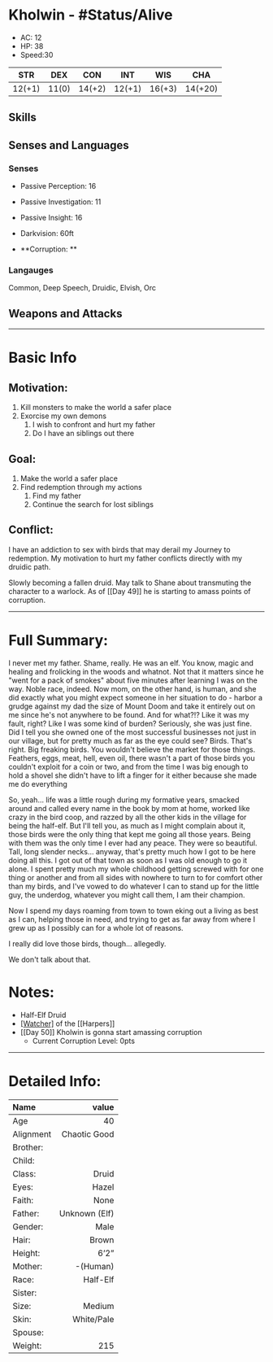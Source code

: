 # Kholwin - #Status/Alive

- AC: 12
- HP: 38
- Speed:30 

| STR | DEX | CON | INT | WIS | CHA|
| ---- | ---- | ---- | ---- | ---- | ---- |
| 12(+1) | 11(0) | 14(+2) | 12(+1) | 16(+3) | 14(+20) |

## Skills

## Senses and Languages
### Senses
- Passive Perception: 16  
- Passive Investigation: 11  
- Passive Insight: 16  
- Darkvision: 60ft  

- **Corruption: **

### Langauges
Common, Deep Speech, Druidic, Elvish, Orc

## Weapons and Attacks
___
# Basic Info

## Motivation: 
1. Kill monsters to make the world a safer place
2. Exorcise my own demons
	1. I wish to confront and hurt my father
	2. Do I have an siblings out there

## Goal:
1. Make the world a safer place
2. Find redemption through my actions
	1. Find my father
	2. Continue the search for lost siblings

## Conflict:
I have an addiction to sex with birds that may derail my Journey to redemption. My motivation to hurt my father conflicts directly with my druidic path.

Slowly becoming a fallen druid. May talk to Shane about transmuting the character to a warlock. As of [[Day 49]] he is starting to amass points of corruption.

___
# Full Summary:
I never met my father. Shame, really. He was an elf. You know, magic and healing and frolicking in the woods and whatnot. Not that it matters since he "went for a pack of smokes" about five minutes after learning I was on the way. Noble race, indeed. Now mom, on the other hand, is human, and she did exactly what you might expect someone in her situation to do - harbor a grudge against my dad the size of Mount Doom and take it entirely out on me since he's not anywhere to be found. And for what?!? Like it was my fault, right? Like I was some kind of burden? Seriously, she was just fine. Did I tell you she owned one of the most successful businesses not just in our village, but for pretty much as far as the eye could see? Birds. That's right. Big freaking birds. You wouldn't believe the market for those things. Feathers, eggs, meat, hell, even oil, there wasn't a part of those birds you couldn't exploit for a coin or two, and from the time I was big enough to hold a shovel she didn't have to lift a finger for it either because she made me do everything

So, yeah... life was a little rough during my formative years, smacked around and called every name in the book by mom at home, worked like crazy in the bird coop, and razzed by all the other kids in the village for being the half-elf. But I'll tell you, as much as I might complain about it, those birds were the only thing that kept me going all those years. Being with them was the only time I ever had any peace. They were so beautiful. Tall, long slender necks... anyway, that's pretty much how I got to be here doing all this. I got out of that town as soon as I was old enough to go it alone. I spent pretty much my whole childhood getting screwed with for one thing or another and from all sides with nowhere to turn to for comfort other than my birds, and I've vowed to do whatever I can to stand up for the little guy, the underdog, whatever you might call them, I am their champion.

Now I spend my days roaming from town to town eking out a living as best as I can, helping those in need, and trying to get as far away from where I grew up as I possibly can for a whole lot of reasons.

I really did love those birds, though... allegedly.

We don't talk about that.

# Notes:
- Half-Elf Druid
- [[Watcher]](Member) of the [[Harpers]]
- [[Day 50]] Kholwin is gonna start amassing corruption
  - Current Corruption Level: 0pts

___
# Detailed Info:
Name|value
:-----|-----:
Age|40
Alignment|Chaotic Good
Brother:|
Child:|
Class:|Druid
Eyes:|Hazel
Faith:|None
Father:|Unknown (Elf)
Gender:|Male
Hair:|Brown
Height:|6’2”
Mother:|-(Human)
Race:|Half-Elf
Sister:|
Size:|Medium
Skin:|White/Pale
Spouse:|
Weight:|215